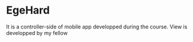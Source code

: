 # EgeHard

It is a controller-side of mobile app developped during the course. View is developped by my fellow
